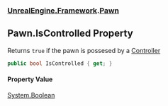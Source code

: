 ### [UnrealEngine.Framework](./UnrealEngine-Framework.md 'UnrealEngine.Framework').[Pawn](./Pawn.md 'UnrealEngine.Framework.Pawn')
## Pawn.IsControlled Property
Returns `true` if the pawn is possesed by a [Controller](./Controller.md 'UnrealEngine.Framework.Controller')  
```csharp
public bool IsControlled { get; }
```
#### Property Value
[System.Boolean](https://docs.microsoft.com/en-us/dotnet/api/System.Boolean 'System.Boolean')  
